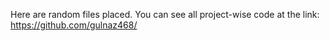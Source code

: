Here are random files placed. You can see all project-wise code at the link: https://github.com/gulnaz468/
